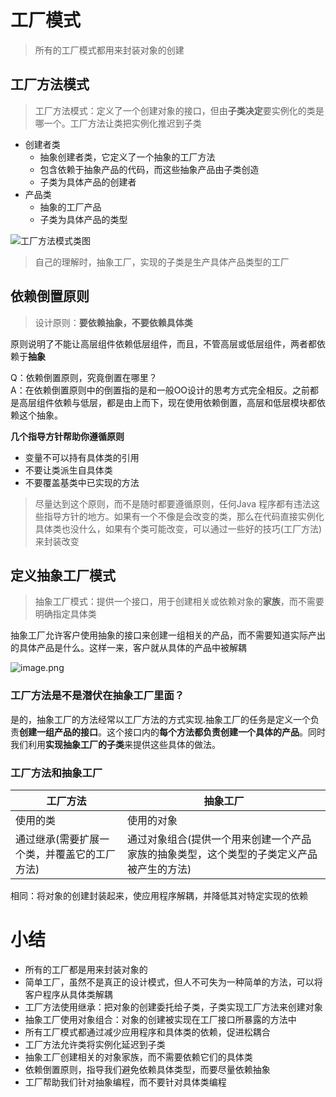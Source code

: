 # 工厂模式
> 所有的工厂模式都用来封装对象的创建

## 工厂方法模式

> 工厂方法模式：定义了一个创建对象的接口，但由**子类决定**要实例化的类是哪一个。工厂方法让类把实例化推迟到子类

- 创建者类
    - 抽象创建者类，它定义了一个抽象的工厂方法
    - 包含依赖于抽象产品的代码，而这些抽象产品由子类创造
    - 子类为具体产品的创建者
- 产品类
    - 抽象的工厂产品
    - 子类为具体产品的类型

![工厂方法模式类图](http://ww1.sinaimg.cn/large/006rAlqhgy1g7ipyydnydj30ua0i0dit.jpg)

> 自己的理解时，抽象工厂，实现的子类是生产具体产品类型的工厂

## 依赖倒置原则

> 设计原则：**要依赖抽象，不要依赖具体类**

原则说明了不能让高层组件依赖低层组件，而且，不管高层或低层组件，两者都依赖于**抽象**

Q：依赖倒置原则，究竟倒置在哪里？<br>
A：在依赖倒置原则中的倒置指的是和一般OO设计的思考方式完全相反。之前都是高层组件依赖与低层，都是由上而下，现在使用依赖倒置，高层和低层模块都依赖这个抽象。

**几个指导方针帮助你遵循原则**

- 变量不可以持有具体类的引用
- 不要让类派生自具体类
- 不要覆盖基类中已实现的方法

> 尽量达到这个原则，而不是随时都要遵循原则，任何Java 程序都有违法这些指导方针的地方。如果有一个不像是会改变的类，那么在代码直接实例化具体类也没什么，如果有个类可能改变，可以通过一些好的技巧(工厂方法)来封装改变

## 定义抽象工厂模式

> 抽象工厂模式：提供一个接口，用于创建相关或依赖对象的**家族**，而不需要明确指定具体类

抽象工厂允许客户使用抽象的接口来创建一组相关的产品，而不需要知道实际产出的具体产品是什么。这样一来，客户就从具体的产品中被解耦

![image.png](http://ww1.sinaimg.cn/large/006rAlqhly1g7vo88okohj30sz0hwaby.jpg)

### 工厂方法是不是潜伏在抽象工厂里面？

是的，抽象工厂的方法经常以工厂方法的方式实现.抽象工厂的任务是定义一个负责**创建一组产品的接口**。这个接口内的**每个方法都负责创建一个具体的产品**。同时我们利用**实现抽象工厂的子类**来提供这些具体的做法。

### 工厂方法和抽象工厂

| 工厂方法                                     | 抽象工厂                                                     |
| -------------------------------------------- | ------------------------------------------------------------ |
| 使用的类                                     | 使用的对象                                                   |
| 通过继承(需要扩展一个类，并覆盖它的工厂方法) | 通过对象组合(提供一个用来创建一个产品家族的抽象类型，这个类型的子类定义产品被产生的方法) |

相同：将对象的创建封装起来，使应用程序解耦，并降低其对特定实现的依赖

# 小结

- 所有的工厂都是用来封装对象的
- 简单工厂，虽然不是真正的设计模式，但人不可失为一种简单的方法，可以将客户程序从具体类解耦
- 工厂方法使用继承：把对象的创建委托给子类，子类实现工厂方法来创建对象
- 抽象工厂使用对象组合：对象的创建被实现在工厂接口所暴露的方法中
- 所有工厂模式都通过减少应用程序和具体类的依赖，促进松耦合
- 工厂方法允许类将实例化延迟到子类
- 抽象工厂创建相关的对象家族，而不需要依赖它们的具体类
- 依赖倒置原则，指导我们避免依赖具体类型，而要尽量依赖抽象
- 工厂帮助我们针对抽象编程，而不要针对具体类编程